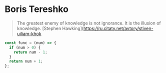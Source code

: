 # Boris Tereshko
> The greatest enemy of knowledge is not ignorance. 
> It is the illusion of knowledge.
[Stephen Hawking](https://ru.citaty.net/avtory/stiven-uiliam-khok
```javascript
const func = (num) => {
  if (num > 0) {
    return num - 1;
  }
  return num + 1;
};
```
